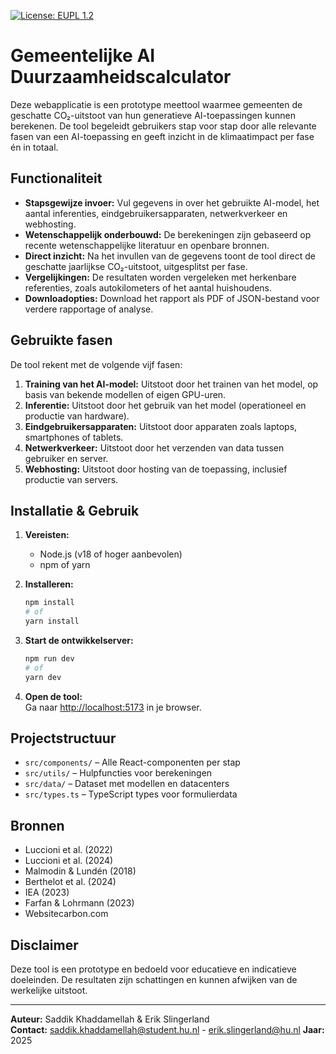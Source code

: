 [![License: EUPL 1.2](https://img.shields.io/badge/License-EUPL_1.2-blue.svg)](https://opensource.org/licenses/EUPL-1.2)
# Gemeentelijke AI Duurzaamheidscalculator

Deze webapplicatie is een prototype meettool waarmee gemeenten de geschatte CO₂-uitstoot van hun generatieve AI-toepassingen kunnen berekenen. De tool begeleidt gebruikers stap voor stap door alle relevante fasen van een AI-toepassing en geeft inzicht in de klimaatimpact per fase én in totaal.

## Functionaliteit

- **Stapsgewijze invoer:** Vul gegevens in over het gebruikte AI-model, het aantal inferenties, eindgebruikersapparaten, netwerkverkeer en webhosting.
- **Wetenschappelijk onderbouwd:** De berekeningen zijn gebaseerd op recente wetenschappelijke literatuur en openbare bronnen.
- **Direct inzicht:** Na het invullen van de gegevens toont de tool direct de geschatte jaarlijkse CO₂-uitstoot, uitgesplitst per fase.
- **Vergelijkingen:** De resultaten worden vergeleken met herkenbare referenties, zoals autokilometers of het aantal huishoudens.
- **Downloadopties:** Download het rapport als PDF of JSON-bestand voor verdere rapportage of analyse.

## Gebruikte fasen

De tool rekent met de volgende vijf fasen:
1. **Training van het AI-model:** Uitstoot door het trainen van het model, op basis van bekende modellen of eigen GPU-uren.
2. **Inferentie:** Uitstoot door het gebruik van het model (operationeel en productie van hardware).
3. **Eindgebruikersapparaten:** Uitstoot door apparaten zoals laptops, smartphones of tablets.
4. **Netwerkverkeer:** Uitstoot door het verzenden van data tussen gebruiker en server.
5. **Webhosting:** Uitstoot door hosting van de toepassing, inclusief productie van servers.

## Installatie & Gebruik

1. **Vereisten:**  
   - Node.js (v18 of hoger aanbevolen)
   - npm of yarn

2. **Installeren:**
   ```bash
   npm install
   # of
   yarn install
   ```

3. **Start de ontwikkelserver:**
   ```bash
   npm run dev
   # of
   yarn dev
   ```

4. **Open de tool:**  
   Ga naar [http://localhost:5173](http://localhost:5173) in je browser.

## Projectstructuur

- `src/components/` – Alle React-componenten per stap
- `src/utils/` – Hulpfuncties voor berekeningen
- `src/data/` – Dataset met modellen en datacenters
- `src/types.ts` – TypeScript types voor formulierdata

## Bronnen

- Luccioni et al. (2022)
- Luccioni et al. (2024)
- Malmodin & Lundén (2018)
- Berthelot et al. (2024)
- IEA (2023)
- Farfan & Lohrmann (2023)
- Websitecarbon.com

## Disclaimer

Deze tool is een prototype en bedoeld voor educatieve en indicatieve doeleinden. De resultaten zijn schattingen en kunnen afwijken van de werkelijke uitstoot.

---

**Auteur:** Saddik Khaddamellah & Erik Slingerland  
**Contact:** saddik.khaddamellah@student.hu.nl - erik.slingerland@hu.nl
**Jaar:** 2025
